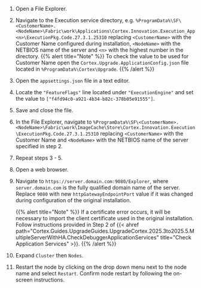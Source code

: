 1. Open a File Explorer.
1. Navigate to the Execution service directory, e.g. `%ProgramData%\SF\<CustomerName>.<NodeName>\Fabric\work\Applications\Cortex.Innovation.Execution_App<n>\ExecutionPkg.Code.27.3.1.25310` replacing `<CustomerName>` with the Customer Name configured during installation, `<NodeName>` with the NETBIOS name of the server and `<n>` with the highest number in the directory.
    {{% alert title="Note" %}}
To check the value to be used for Customer Name open the `Cortex.Upgrade.ApplicationConfig.json` file located in `%ProgramData%\Cortex\Upgrade`.
    {{% /alert %}}
1. Open the `appsettings.json` file in a text editor.
1. Locate the `"FeatureFlags"` line located under `"ExecutionEngine"` and set the value to `["f4fd94c0-a921-4b34-b82c-378b05e91555"]`.
1. Save and close the file.
1. In the File Explorer, navigate to `%ProgramData%\SF\<CustomerName>.<NodeName>\Fabric\work\ImageCache\Store\Cortex.Innovation.Execution\ExecutionPkg.Code.27.3.1.25310` replacing `<CustomerName>` with the Customer Name and `<NodeName>` with the NETBIOS name of the server specified in step 2.
1. Repeat steps 3 - 5.
1. Open a web browser.
1. Navigate to `https://server.domain.com:9080/Explorer`, where `server.domain.com` is the fully qualified domain name of the server. Replace `9080` with new `httpGatewayEndpointPort` value if it was changed during configuration of the original installation.

    {{% alert title="Note" %}}
If a certificate error occurs, it will be necessary to import the client certificate used in the original installation. Follow instructions provided in Step 2 of {{< ahref path="Cortex.Guides.UpgradeGuides.UpgradeCortex.2025.3to2025.5.MultipleServerWithHA.CheckDebuggerApplicationServices" title="Check Application Services" >}}.
    {{% /alert %}}

1. Expand `Cluster` then `Nodes`.
1. Restart the node by clicking on the drop down menu next to the node name and select `Restart`. Confirm node restart by following the on-screen instructions.

